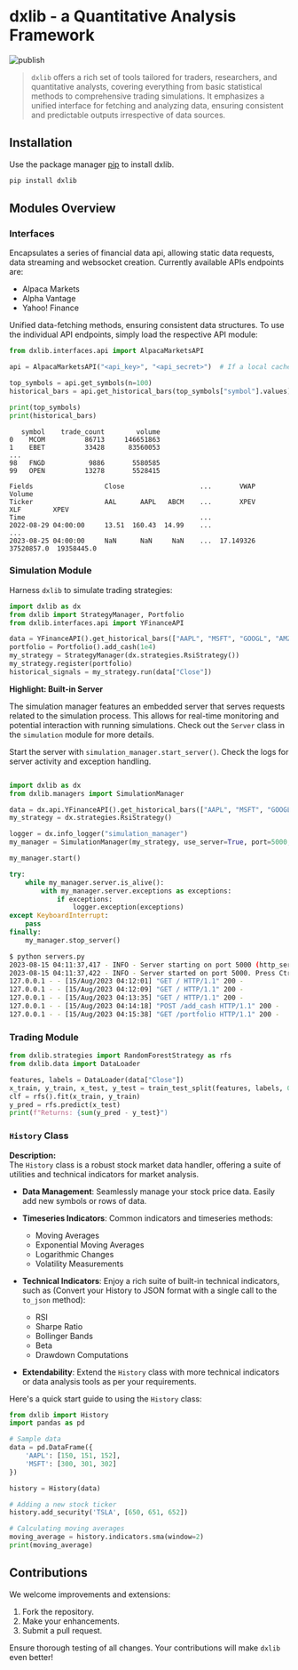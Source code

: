 # dxlib - a Quantitative Analysis Framework
![publish](https://github.com/delphos-quant/dxlib/actions/workflows/publish-prod-package.yml/badge.svg)


> `dxlib` offers a rich set of tools tailored for traders, researchers, and quantitative analysts, covering everything from basic statistical methods to comprehensive trading simulations.
> It emphasizes a unified interface for fetching and analyzing data, ensuring consistent and predictable outputs irrespective of data sources.

## Installation

Use the package manager [pip](https://pip.pypa.io/) to install dxlib.

```bash
pip install dxlib
```

## Modules Overview

### Interfaces
Encapsulates a series of financial data api, allowing static data requests, data streaming and websocket creation.
Currently available APIs endpoints are:
* Alpaca Markets
* Alpha Vantage
* Yahoo! Finance

Unified data-fetching methods, ensuring consistent data structures.
To use the individual API endpoints, simply load the respective API module:

```python
from dxlib.interfaces.api import AlpacaMarketsAPI

api = AlpacaMarketsAPI("<api_key>", "<api_secret>")  # If a local cache/ directory is used, no API key is needed

top_symbols = api.get_symbols(n=100)
historical_bars = api.get_historical_bars(top_symbols["symbol"].values)

print(top_symbols)
print(historical_bars)
```
```
   symbol    trade_count        volume
0    MCOM          86713     146651863
1    EBET          33428      83560053
...
98   FNGD           9886       5580585
99   OPEN          13278       5528415
```
```
Fields                  Close                   ...       VWAP      Volume            
Ticker                  AAL      AAPL   ABCM    ...       XPEV         XLF        XPEV
Time                                            ...                                   
2022-08-29 04:00:00     13.51  160.43  14.99    ... 
...
2023-08-25 04:00:00     NaN      NaN     NaN    ...  17.149326  37520857.0  19358445.0
```

### Simulation Module

Harness `dxlib` to simulate trading strategies:

```python
import dxlib as dx
from dxlib import StrategyManager, Portfolio
from dxlib.interfaces.api import YFinanceAPI

data = YFinanceAPI().get_historical_bars(["AAPL", "MSFT", "GOOGL", "AMZN"], start="2022-01-01", end="2022-12-31")
portfolio = Portfolio().add_cash(1e4)
my_strategy = StrategyManager(dx.strategies.RsiStrategy())
my_strategy.register(portfolio)
historical_signals = my_strategy.run(data["Close"])
```

**Highlight: Built-in Server**

The simulation manager features an embedded server that serves requests related to the simulation process. This allows for real-time monitoring and potential interaction with running simulations. Check out the `Server` class in the `simulation` module for more details.

Start the server with `simulation_manager.start_server()`. Check the logs for server activity and exception handling.

```python

import dxlib as dx
from dxlib.managers import SimulationManager

data = dx.api.YFinanceAPI().get_historical_bars(["AAPL", "MSFT", "GOOGL", "AMZN"], start="2022-01-01", end="2022-12-31")
my_strategy = dx.strategies.RsiStrategy()

logger = dx.info_logger("simulation_manager")
my_manager = SimulationManager(my_strategy, use_server=True, port=5000, logger=logger)

my_manager.start()

try:
    while my_manager.server.is_alive():
        with my_manager.server.exceptions as exceptions:
            if exceptions:
                logger.exception(exceptions)
except KeyboardInterrupt:
    pass
finally:
    my_manager.stop_server()
```

```bash
$ python servers.py
2023-08-15 04:11:37,417 - INFO - Server starting on port 5000 (http_server.py:308)
2023-08-15 04:11:37,422 - INFO - Server started on port 5000. Press Ctrl+C to stop (http_server.py:292)
127.0.0.1 - - [15/Aug/2023 04:12:01] "GET / HTTP/1.1" 200 -
127.0.0.1 - - [15/Aug/2023 04:12:09] "GET / HTTP/1.1" 200 -
127.0.0.1 - - [15/Aug/2023 04:13:35] "GET / HTTP/1.1" 200 -
127.0.0.1 - - [15/Aug/2023 04:14:18] "POST /add_cash HTTP/1.1" 200 -
127.0.0.1 - - [15/Aug/2023 04:15:38] "GET /portfolio HTTP/1.1" 200 -
```

### Trading Module

```python
from dxlib.strategies import RandomForestStrategy as rfs
from dxlib.data import DataLoader

features, labels = DataLoader(data["Close"])
x_train, y_train, x_test, y_test = train_test_split(features, labels, 0.5)
clf = rfs().fit(x_train, y_train)
y_pred = rfs.predict(x_test)
print(f"Returns: {sum(y_pred - y_test}")
```

### `History` Class

**Description:**  
The `History` class is a robust stock market data handler, offering a suite of utilities and technical indicators for market analysis.

- **Data Management**: Seamlessly manage your stock price data. Easily add new symbols or rows of data.

- **Timeseries Indicators**: Common indicators and timeseries methods:
    - Moving Averages
    - Exponential Moving Averages
    - Logarithmic Changes
    - Volatility Measurements
   
- **Technical Indicators**: Enjoy a rich suite of built-in technical indicators, such as (Convert your History to JSON format with a single call to the `to_json` method):
    - RSI
    - Sharpe Ratio
    - Bollinger Bands
    - Beta
    - Drawdown Computations

- **Extendability**: Extend the `History` class with more technical indicators or data analysis tools as per your requirements.

Here's a quick start guide to using the `History` class:

```python
from dxlib import History
import pandas as pd

# Sample data
data = pd.DataFrame({
    'AAPL': [150, 151, 152],
    'MSFT': [300, 301, 302]
})

history = History(data)

# Adding a new stock ticker
history.add_security('TSLA', [650, 651, 652])

# Calculating moving averages
moving_average = history.indicators.sma(window=2)
print(moving_average)
```

## Contributions

We welcome improvements and extensions:

1. Fork the repository.
2. Make your enhancements.
3. Submit a pull request.

Ensure thorough testing of all changes. Your contributions will make `dxlib` even better!
